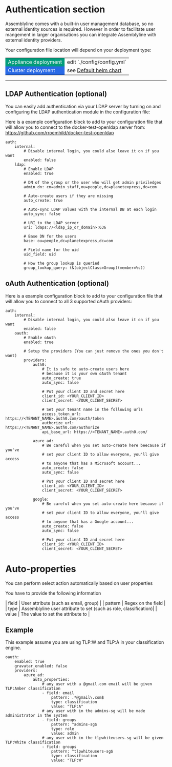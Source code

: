 # Authentication section

Assemblyline comes with a built-in user management database, so no external identity sources is required. 
However in order to facilitate user mangement in larger organisations you can integrate Assemblyline with external identity providers.

Your configuration file location will depend on your deployment type:

<table>
<tr>
<td style="background-color:#009c7b"><text style="color:white;">Appliance deployment</text></td>
<td> edit `./config/config.yml` </td>
</tr>
<tr>
<td style="background-color:#2869e6"><text style="color:white;">Cluster deployment</text></td>
<td> see <a href="https://github.com/CybercentreCanada/assemblyline-helm-chart/blob/master/assemblyline/values.yaml"> Default helm chart</a> </td>
</tr>
</table>

<hr>

## LDAP Authentication (optional)

You can easily add authentication via your LDAP server by turning on and configuring the LDAP authentication module in the configuration file:

Here is a example configuration block to add to your configuration file that will allow you to connect to the docker-test-openldap server from: https://github.com/rroemhild/docker-test-openldap

    auth:
        internal:
            # Disable internal login, you could also leave it on if you want
            enabled: false
        ldap:
            # Enable LDAP
            enabled: true

            # DN of the group or the user who will get admin priviledges
            admin_dn: cn=admin_staff,ou=people,dc=planetexpress,dc=com
            
            # Auto-create users if they are missing
            auto_create: true
            
            # Auto-sync LDAP values with the internal DB at each login
            auto_sync: false
            
            # URI to the LDAP server
            uri: ldaps://<ldap_ip_or_domain>:636
            
            # Base DN for the users
            base: ou=people,dc=planetexpress,dc=com
            
            # Field name for the uid
            uid_field: uid
            
            # How the group lookup is queried
            group_lookup_query: (&(objectClass=Group)(member=%s))
  
## oAuth Authentication (optional)

Here is a example configuration block to add to your configuration file that will allow you to connect to all 3 supported oAuth providers:

    auth:
        internal:
            # Disable internal login, you could also leave it on if you want
            enabled: false
        oauth:
            # Enable oAuth
            enabled: true

            # Setup the providers (You can just remove the ones you don't want)
            providers: 
                auth0:
                    # It is safe to auto-create users here 
                    # because it is your own oAuth tenant
                    auto_create: true
                    auto_sync: false

                    # Put your client ID and secret here
                    client_id: <YOUR_CLIENT_ID>
                    client_secret: <YOUR_CLIENT_SECRET>
                    
                    # Set your tenant name in the following urls
                    access_token_url: https://<TENANT_NAME>.auth0.com/oauth/token
                    authorize_url: https://<TENANT_NAME>.auth0.com/authorize
                    api_base_url: https://<TENANT_NAME>.auth0.com/
                
                azure_ad:
                    # Be careful when you set auto-create here beecause if you've
                    # set your client ID to allow everyone, you'll give access
                    # to anyone that has a Microsoft account...
                    auto_create: false
                    auto_sync: false

                    # Put your client ID and secret here 
                    client_id: <YOUR_CLIENT_ID>
                    client_secret: <YOUR_CLIENT_SECRET>

                google:
                    # Be careful when you set auto-create here because if you've
                    # set your client ID to allow everyone, you'll give access
                    # to anyone that has a Google account...
                    auto_create: false
                    auto_sync: false

                    # Put your client ID and secret here 
                    client_id: <YOUR_CLIENT_ID>
                    client_secret: <YOUR_CLIENT_SECRET>

# Auto-properties

You can perform select action automatically based on user properties

You have to provide the following information

| field | User attribute (such as email, group) |
| pattern | Regex on the field |
| type | Assemblyline user attribute to set (such as role, classification)|
| value | The value to set the attribute to |

## Example

This example assume you are using TLP:W and TLP:A in your classification engine.

    oauth:
        enabled: true
        gravatar_enabled: false
        providers:
            azure_ad:
                auto_properties:
                    # any user with a @gmail.com email will be given TLP:Amber classification
                    - field: email
                        pattern: .*@gmail\.com$
                        type: classification
                        value: "TLP:A"
                    # any user with in the admins-sg will be made administrator in the system
                    - field: groups
                        pattern: ^admins-sg$
                        type: role
                        value: admin
                    # any user with in the tlpwhiteusers-sg will be given TLP:White classification
                    - field: groups
                        pattern: ^tlpwhiteusers-sg$
                        type: classification
                        value: "TLP:W"